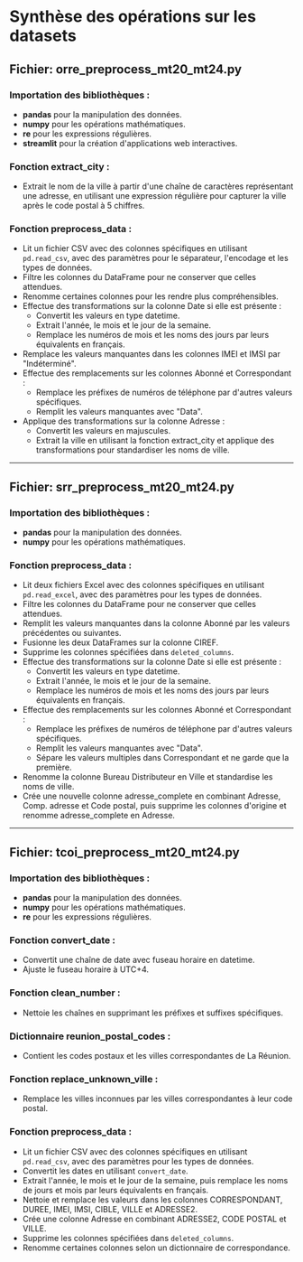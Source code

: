 # **Synthèse des opérations sur les datasets**

## **Fichier: orre_preprocess_mt20_mt24.py**

### **Importation des bibliothèques :**
- **pandas** pour la manipulation des données.
- **numpy** pour les opérations mathématiques.
- **re** pour les expressions régulières.
- **streamlit** pour la création d'applications web interactives.

### **Fonction extract_city :**
- Extrait le nom de la ville à partir d'une chaîne de caractères représentant une adresse, en utilisant une expression régulière pour capturer la ville après le code postal à 5 chiffres.

### **Fonction preprocess_data :**
- Lit un fichier CSV avec des colonnes spécifiques en utilisant `pd.read_csv`, avec des paramètres pour le séparateur, l'encodage et les types de données.
- Filtre les colonnes du DataFrame pour ne conserver que celles attendues.
- Renomme certaines colonnes pour les rendre plus compréhensibles.
- Effectue des transformations sur la colonne Date si elle est présente :
  - Convertit les valeurs en type datetime.
  - Extrait l'année, le mois et le jour de la semaine.
  - Remplace les numéros de mois et les noms des jours par leurs équivalents en français.
- Remplace les valeurs manquantes dans les colonnes IMEI et IMSI par "Indéterminé".
- Effectue des remplacements sur les colonnes Abonné et Correspondant :
  - Remplace les préfixes de numéros de téléphone par d'autres valeurs spécifiques.
  - Remplit les valeurs manquantes avec "Data".
- Applique des transformations sur la colonne Adresse :
  - Convertit les valeurs en majuscules.
  - Extrait la ville en utilisant la fonction extract_city et applique des transformations pour standardiser les noms de ville.

---

## **Fichier: srr_preprocess_mt20_mt24.py**

### **Importation des bibliothèques :**
- **pandas** pour la manipulation des données.
- **numpy** pour les opérations mathématiques.

### **Fonction preprocess_data :**
- Lit deux fichiers Excel avec des colonnes spécifiques en utilisant `pd.read_excel`, avec des paramètres pour les types de données.
- Filtre les colonnes du DataFrame pour ne conserver que celles attendues.
- Remplit les valeurs manquantes dans la colonne Abonné par les valeurs précédentes ou suivantes.
- Fusionne les deux DataFrames sur la colonne CIREF.
- Supprime les colonnes spécifiées dans `deleted_columns`.
- Effectue des transformations sur la colonne Date si elle est présente :
  - Convertit les valeurs en type datetime.
  - Extrait l'année, le mois et le jour de la semaine.
  - Remplace les numéros de mois et les noms des jours par leurs équivalents en français.
- Effectue des remplacements sur les colonnes Abonné et Correspondant :
  - Remplace les préfixes de numéros de téléphone par d'autres valeurs spécifiques.
  - Remplit les valeurs manquantes avec "Data".
  - Sépare les valeurs multiples dans Correspondant et ne garde que la première.
- Renomme la colonne Bureau Distributeur en Ville et standardise les noms de ville.
- Crée une nouvelle colonne adresse_complete en combinant Adresse, Comp. adresse et Code postal, puis supprime les colonnes d'origine et renomme adresse_complete en Adresse.

---

## **Fichier: tcoi_preprocess_mt20_mt24.py**

### **Importation des bibliothèques :**
- **pandas** pour la manipulation des données.
- **numpy** pour les opérations mathématiques.
- **re** pour les expressions régulières.

### **Fonction convert_date :**
- Convertit une chaîne de date avec fuseau horaire en datetime.
- Ajuste le fuseau horaire à UTC+4.

### **Fonction clean_number :**
- Nettoie les chaînes en supprimant les préfixes et suffixes spécifiques.

### **Dictionnaire reunion_postal_codes :**
- Contient les codes postaux et les villes correspondantes de La Réunion.

### **Fonction replace_unknown_ville :**
- Remplace les villes inconnues par les villes correspondantes à leur code postal.

### **Fonction preprocess_data :**
- Lit un fichier CSV avec des colonnes spécifiques en utilisant `pd.read_csv`, avec des paramètres pour les types de données.
- Convertit les dates en utilisant `convert_date`.
- Extrait l'année, le mois et le jour de la semaine, puis remplace les noms de jours et mois par leurs équivalents en français.
- Nettoie et remplace les valeurs dans les colonnes CORRESPONDANT, DUREE, IMEI, IMSI, CIBLE, VILLE et ADRESSE2.
- Crée une colonne Adresse en combinant ADRESSE2, CODE POSTAL et VILLE.
- Supprime les colonnes spécifiées dans `deleted_columns`.
- Renomme certaines colonnes selon un dictionnaire de correspondance.
